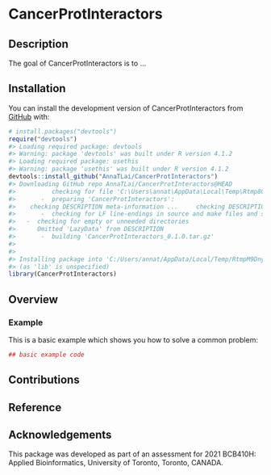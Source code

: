 
<!-- README.md is generated from README.Rmd. Please edit that file -->

# CancerProtInteractors

<!-- badges: start -->
<!-- badges: end -->

## Description

The goal of CancerProtInteractors is to …

## Installation

You can install the development version of CancerProtInteractors from
[GitHub](https://github.com/) with:

``` r
# install.packages("devtools")
require("devtools")
#> Loading required package: devtools
#> Warning: package 'devtools' was built under R version 4.1.2
#> Loading required package: usethis
#> Warning: package 'usethis' was built under R version 4.1.2
devtools::install_github("AnnaTLai/CancerProtInteractors")
#> Downloading GitHub repo AnnaTLai/CancerProtInteractors@HEAD
#>          checking for file 'C:\Users\annat\AppData\Local\Temp\Rtmp8GYoLh\remotes78c466dd2b35\AnnaTLai-CancerProtInteractors-eb7693d/DESCRIPTION' ...     checking for file 'C:\Users\annat\AppData\Local\Temp\Rtmp8GYoLh\remotes78c466dd2b35\AnnaTLai-CancerProtInteractors-eb7693d/DESCRIPTION' ...   v  checking for file 'C:\Users\annat\AppData\Local\Temp\Rtmp8GYoLh\remotes78c466dd2b35\AnnaTLai-CancerProtInteractors-eb7693d/DESCRIPTION'
#>       -  preparing 'CancerProtInteractors':
#>    checking DESCRIPTION meta-information ...     checking DESCRIPTION meta-information ...   v  checking DESCRIPTION meta-information
#>       -  checking for LF line-endings in source and make files and shell scripts
#>   -  checking for empty or unneeded directories
#>      Omitted 'LazyData' from DESCRIPTION
#>       -  building 'CancerProtInteractors_0.1.0.tar.gz'
#>      
#> 
#> Installing package into 'C:/Users/annat/AppData/Local/Temp/RtmpM9Dny6/temp_libpath907852c45a77'
#> (as 'lib' is unspecified)
library(CancerProtInteractors)
```

## Overview

### Example

This is a basic example which shows you how to solve a common problem:

``` r
## basic example code
```

## Contributions

## Reference

## Acknowledgements

This package was developed as part of an assessment for 2021 BCB410H:
Applied Bioinformatics, University of Toronto, Toronto, CANADA.
